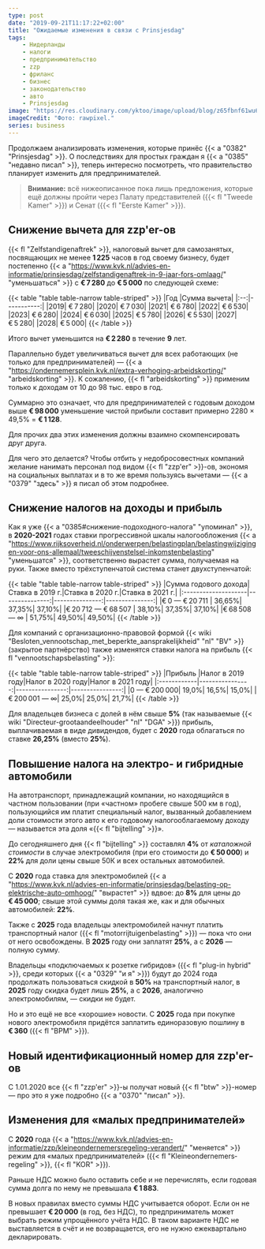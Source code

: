 ```yaml
---
type: post
date: "2019-09-21T11:17:22+02:00"
title: "Ожидаемые изменения в связи с Prinsjesdag"
tags:
    - Нидерланды
    - налоги
    - предпринимательство
    - zzp
    - фриланс
    - бизнес
    - законодательство
    - авто
    - Prinsjesdag
image: "https://res.cloudinary.com/yktoo/image/upload/blog/z65fbnf61wu60521.jpg"
imageCredit: "Фото: rawpixel."
series: business
---
```


Продолжаем анализировать изменения, которые принёс {{< a "0382" "Prinsjesdag" >}}. О последствиях для простых граждан я {{< a "0385" "недавно писал" >}}, теперь интересно посмотреть, что правительство планирует изменить для предпринимателей.

<!--more-->

> **Внимание:** всё нижеописанное пока лишь предложения, которые ещё должны пройти через Палату представителей ({{< fl "Tweede Kamer" >}}) и Сенат ({{< fl "Eerste Kamer" >}}).

## Снижение вычета для zzp'er-ов

{{< fl "Zelfstandigenaftrek" >}}, налоговый вычет для самозанятых, посвящающих не менее **1 225** часов в год своему бизнесу, будет постепенно {{< a "https://www.kvk.nl/advies-en-informatie/prinsjesdag/zelfstandigenaftrek-in-9-jaar-fors-omlaag/" "уменьшаться" >}} с **€ 7 280** до **€ 5 000** по следующей схеме:

{{< table "table table-narrow table-striped" >}}
|Год |Сумма вычета|
|:--:|-----------:|
|2019|     € 7 280|
|2020|     € 7 030|
|2021|     € 6 780|
|2022|     € 6 530|
|2023|     € 6 280|
|2024|     € 6 030|
|2025|     € 5 780|
|2026|     € 5 530|
|2027|     € 5 280|
|2028|     € 5 000|
{{< /table >}}

Итого вычет уменьшится на **€ 2 280** в течение **9** лет.

Параллельно будет увеличиваться вычет для всех работающих (не только для предпринимателей) — {{< a "https://ondernemersplein.kvk.nl/extra-verhoging-arbeidskorting/" "arbeidskorting" >}}. К сожалению, {{< fl "arbeidskorting" >}} применим только к доходам от 10 до 98 тыс. евро в год.

Суммарно это означает, что для предпринимателей с годовым доходом выше **€ 98 000** уменьшение чистой прибыли составит примерно 2280 × 49,5% = **€ 1 128**.

Для прочих два этих изменения должны взаимно скомпенсировать друг друга.

Для чего это делается? Чтобы отбить у недобросовестных компаний желание нанимать персонал под видом {{< fl "zzp'er" >}}-ов, экономя на социальных выплатах и в то же время пользуясь вычетами — {{< a "0379" "­здесь" >}} я писал об этом подробнее.

## Снижение налогов на доходы и прибыль

Как я уже {{< a "0385#снижение-подоходного-налога" "упоминал" >}}, в **2020-2021** годах ставки прогрессивной шкалы налогообложения {{< a "https://www.rijksoverheid.nl/onderwerpen/belastingplan/belastingwijzigingen-voor-ons-allemaal/tweeschijvenstelsel-inkomstenbelasting" "уменьшатся" >}}, соответственно вырастет сумма, получаемая на руки. Также вместо трёхступенчатой система станет двухступенчатой:

{{< table "table table-narrow table-striped" >}}
|Сумма годового дохода|Ставка в 2019 г.|Ставка в 2020 г.|Ставка в 2021 г.|
|:--------------------|---------------:|---------------:|---------------:|
|€ 0 — € 20 711       |          36,65%|          37,35%|          37,10%|
|€ 20 712 — € 68 507  |          38,10%|          37,35%|          37,10%|
|€ 68 508 — ∞         |          51,75%|          49,50%|          49,50%|
{{< /table >}}

Для компаний с организационно-правовой формой {{< wiki "Besloten_vennootschap_met_beperkte_aansprakelijkheid" "nl" "BV" >}} (закрытое партнёрство) также изменятся ставки налога на прибыль {{< fl "vennootschapsbelasting" >}}:

{{< table "table table-narrow table-striped" >}}
|Прибыль      |Налог в 2019 году|Налог в 2020 году|Налог в 2021 году|
|:------------|----------------:|----------------:|----------------:|
|0 — € 200 000|            19,0%|            16,5%|            15,0%|
|€ 200 001 — ∞|            25,0%|            25,0%|            21,7%|
{{< /table >}}

Для владельцев бизнеса с долей в нём свыше **5%** (так называемые {{< wiki "Directeur-grootaandeelhouder" "nl" "DGA" >}}) прибыль, выплачиваемая в виде дивидендов, будет с **2020** года облагаться по ставке **26,25%** (вместо **25%**).

## Повышение налога на электро- и гибридные автомобили

На автотранспорт, принадлежащий компании, но находящийся в частном пользовании (при «частном» пробеге свыше 500 км в год), пользующийся им платит специальный налог, вызванный добавлением доли стоимости этого авто к его годовому налогооблагаемому доходу — называется эта доля «{{< fl "bijtelling" >}}».

До сегодняшнего дня {{< fl "bijtelling" >}} составлял **4%** от *каталожной стоимости* в случае электромобиля (при его стоимости до **€ 50 000**) и **22%** для доли цены свыше 50К и всех остальных автомобилей.

С **2020** года ставка для электромобилей {{< a "https://www.kvk.nl/advies-en-informatie/prinsjesdag/belasting-op-elektrische-auto-omhoog/" "вырастет" >}} вдвое: до **8%** для цены до **€ 45 000**; свыше этой суммы доля такая же, как и для обычных автомобилей: **22%**.

Также с **2025** года владельцы электромобилей начнут платить транспортный налог ({{< fl "motorrijtuigenbelasting" >}}) — пока что они от него освобождены. В **2025** году они заплатят **25%**, а с **2026** — полную сумму.

Владельцы «подключаемых к розетке гибридов» ({{< fl "plug-in hybrid" >}}, среди которых {{< a "0329" "и я" >}}) будут до 2024 года продолжать пользоваться скидкой в **50%** на транспортный налог, в **2025** году скидка будет лишь **25%**, а с **2026**, аналогично электромобилям, — скидки не будет.

Но и это ещё не все «хорошие» новости. С **2025** года при покупке нового электромобиля придётся заплатить единоразовую пошлину в **€ 360** ({{< fl "BPM" >}}).

## Новый идентификационный номер для zzp'er-ов

С 1.01.2020 все {{< fl "zzp'er" >}}-ы получат новый {{< fl "btw" >}}-номер — про это я уже подробно {{< a "0370" "писал" >}}.

## Изменения для «малых предпринимателей»

С **2020** года {{< a "https://www.kvk.nl/advies-en-informatie/zzp/kleineondernemersregeling-verandert/" "меняется" >}} режим для «малых предпринимателей» ({{< fl "Kleineondernemers­regeling" >}}, {{< fl "KOR" >}}).

Раньше НДС можно было оставить себе и не перечислять, если годовая сумма долга по нему не превышала **€ 1 883**.

В новых правилах вместо суммы НДС учитывается оборот. Если он не превышает **€ 20 000** (в год, без НДС), то предприниматель может выбрать режим упрощённого учёта НДС. В таком варианте НДС не выставляется в счёт и не возвращается, его не нужно ежеквартально декларировать.